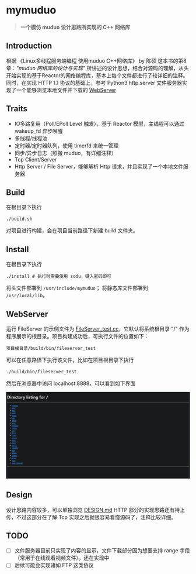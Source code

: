 # mymuduo

> **一个模仿 muduo 设计思路所实现的 C++ 网络库**

## Introduction

根据 《Linux多线程服务端编程 使用muduo C++网络库》 by 陈硕 这本书的第8章：*"muduo 网络库的设计与实现"* 所讲述的设计思想，结合对源码的理解，从头开始实现的基于Reactor的网络编程库，基本上每个文件都进行了较详细的注释。
同时，在实现 HTTP 1.1 协议的基础上，参考 Python3 http.server 文件服务器实现了一个能够浏览本地文件并下载的 [WebServer](mymuduo/http/FileServer.h)

## Traits

- IO多路复用（Poll/EPoll Level 触发），基于 Reactor 模型，主线程可以通过 wakeup_fd 异步唤醒
- 多线程/线程池
- 定时器/定时器队列，使用 timerfd 来统一管理
- 同步/异步日志（照搬 muduo，有详细注释）
- Tcp Client/Server
- Http Server / File Server，能够解析 Http 请求，并且实现了一个本地文件服务器

## Build

在根目录下执行

```shell
./build.sh
```

对项目进行构建，会在项目当前路径下新建 build 文件夹。

## Install

在根目录下执行

```shell
./install # 执行时需要使用 sodu，键入密码即可
```

将头文件部署到 ```/usr/include/mymuduo```；
将静态库文件部署到 ```/usr/local/lib```。

## WebServer

运行 FileServer 的示例文件为 [FileServer_test.cc](./mymuduo/http/tests/FileServer_test.cc)，它默认将系统根目录 "/" 作为程序展示的根目录。项目构建成功后，可执行文件的位置如下：

```shell
项目根目录/build/bin/fileserver_test
```

可以在任意路径下执行该文件，比如在项目根目录下执行

```shell
./build/bin/fileserver_test
```

然后在浏览器中访问 localhost:8888，可以看到如下界面

![web test](src/img/web_test.png)

## Design

设计思路内容较多，可以单独浏览 [DESIGN.md](DESIGN.md)
HTTP 部分的实现思路还有待上传，不过这部分在了解 Tcp 实现之后就很容易看懂源码了，注释比较详细。

## TODO

- [ ] 文件服务器目前只实现了内容的显示，文件下载部分因为想要支持 range 字段（常用于在线观看视频文件），还在实现中
- [ ] 后续可能会实现诸如 FTP 这类协议
